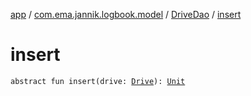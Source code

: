 [app](../../index.md) / [com.ema.jannik.logbook.model](../index.md) / [DriveDao](index.md) / [insert](./insert.md)

# insert

`abstract fun insert(drive: `[`Drive`](../-drive/index.md)`): `[`Unit`](https://kotlinlang.org/api/latest/jvm/stdlib/kotlin/-unit/index.html)